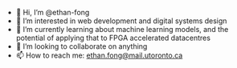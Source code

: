 - 👋 Hi, I’m @ethan-fong
- 👀 I’m interested in web development and digital systems design
- 🌱 I’m currently learning about machine learning models, and the potential of applying that to FPGA accelerated datacentres
- 💞️ I’m looking to collaborate on anything
- 📫 How to reach me: ethan.fong@mail.utoronto.ca

<!---
ethan-fong/ethan-fong is a ✨ special ✨ repository because its `README.md` (this file) appears on your GitHub profile.
You can click the Preview link to take a look at your changes.
--->
